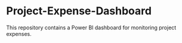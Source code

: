 # Project-Expense-Dashboard
This repository contains a Power BI dashboard for monitoring project expenses.

